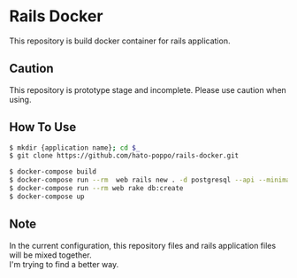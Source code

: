 # Rails Docker

This repository is build docker container for rails application.

## Caution

This repository is prototype stage and incomplete.
Please use caution when using.

## How To Use

```sh
$ mkdir {application name}; cd $_
$ git clone https://github.com/hato-poppo/rails-docker.git
```

```sh
$ docker-compose build
$ docker-compose run --rm  web rails new . -d postgresql --api --minimal
$ docker-compose run --rm web rake db:create
$ docker-compose up
```

## Note

In the current configuration, this repository files and rails application files will be mixed together.  
I'm trying to find a better way.
